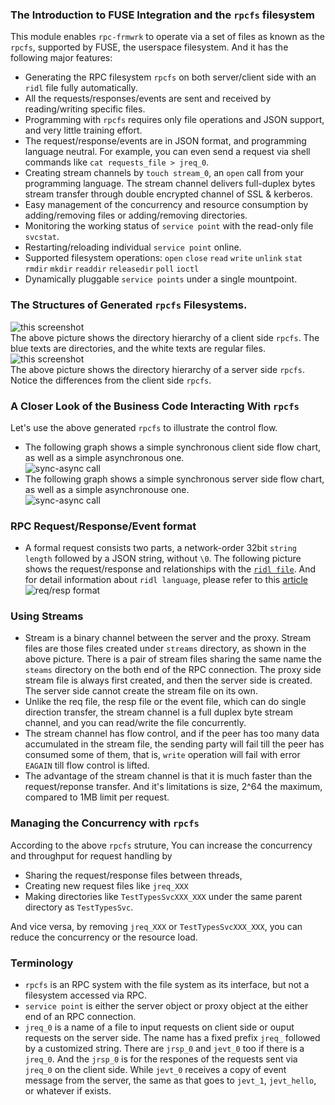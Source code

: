 ### The Introduction to FUSE Integration and the `rpcfs` filesystem
This module enables `rpc-frmwrk` to operate via a set of files as known as the `rpcfs`, supported by FUSE, the userspace filesystem. And it has the following major features:
  * Generating the RPC filesystem `rpcfs` on both server/client side with an `ridl` file fully automatically.
  * All the requests/responses/events are sent and received by reading/writing specific files.
  * Programming with `rpcfs` requires only file operations and JSON support, and very little training effort.
  * The request/response/events are in JSON format, and programming language neutral.
    For example, you can even send a request via shell commands like `cat requests_file > jreq_0`. 
  * Creating stream channels by `touch stream_0`, an `open` call from your programming language.
    The stream channel delivers full-duplex bytes stream transfer through double encrypted channel of SSL & kerberos.
  * Easy management of the concurrency and resource consumption by adding/removing files or adding/removing directories.
  * Monitoring the working status of `service point` with the read-only file `svcstat`.
  * Restarting/reloading individual `service point` online.
  * Supported filesystem operations: `open` `close` `read` `write` `unlink` `stat` `rmdir` `mkdir` `readdir` `releasedir` `poll` `ioctl` 
  * Dynamically pluggable `service points` under a single mountpoint.

### The Structures of Generated `rpcfs` Filesystems.
![this screenshot](https://github.com/zhiming99/rpc-frmwrk/blob/master/pics/rpcfs-cli.png)   
The above picture shows the directory hierarchy of a client side `rpcfs`. The blue texts are directories, and the white texts are regular files.   
![this screenshot](https://github.com/zhiming99/rpc-frmwrk/blob/master/pics/rpcfs-svr.png)   
The above picture shows the directory hierarchy of a server side `rpcfs`. Notice the differences from the client side `rpcfs`.   
### A Closer Look of the Business Code Interacting With `rpcfs`
Let's use the above generated `rpcfs` to illustrate the control flow.   
* The following graph shows a simple synchronous client side flow chart, as well as a simple asynchronous one.   
![sync-async call](https://github.com/zhiming99/rpc-frmwrk/blob/master/pics/sync-async.png)   
* The following graph shows a simple synchronous server side flow chart, as well as a simple asynchronouse one.   
![sync-async call](https://github.com/zhiming99/rpc-frmwrk/blob/master/pics/sync-async-svr.png)   

### RPC Request/Response/Event format
* A formal request consists two parts, a network-order 32bit `string length` followed by a JSON string, without `\0`. The following picture shows the request/response and relationships with the [`ridl file`](https://github.com/zhiming99/rpc-frmwrk/blob/master/examples/hellowld.ridl). And for detail information about `ridl language`, please refer to this [article](https://github.com/zhiming99/rpc-frmwrk/blob/master/ridl/README.md)   
![req/resp format](https://github.com/zhiming99/rpc-frmwrk/blob/master/pics/ridl-req-mapping.png)    

### Using Streams
* Stream is a binary channel between the server and the proxy. Stream files are those files created under `streams` directory, as shown in the above picture. There is a pair of stream files sharing the same name the `steams` directory on the both end of the RPC connection. The proxy side stream file is always first created, and then the server side is created. The server side cannot create the stream file on its own.
* Unlike the req file, the resp file or the event file, which can do single direction transfer, the stream channel is a full duplex byte stream channel, and you can read/write the file concurrently. 
* The stream channel has flow control, and if the peer has too many data accumulated in the stream file, the sending party will fail till the peer has consumed some of them, that is, `write` operation will fail with error `EAGAIN` till flow control is lifted.
* The advantage of the stream channel is that it is much faster than the request/reponse transfer. And it's limitations is size, 2^64 the maximum, compared to 1MB limit per request.

### Managing the Concurrency with `rpcfs`
According to the above `rpcfs` struture, You can increase the concurrency and throughput for request handling by
 * Sharing the request/response files between threads, 
 * Creating new request files like `jreq_XXX` 
 * Making directories like `TestTypesSvcXXX_XXX` under the same parent directory as `TestTypesSvc`.

And vice versa, by removing `jreq_XXX` or `TestTypesSvcXXX_XXX`, you can reduce the concurrency or the resource load. 
### Terminology
  * `rpcfs` is  an RPC system with the file system as its interface, but not a filesystem accessed via RPC.
  * `service point` is either the server object or proxy object at the either end of an RPC connection.
  * `jreq_0` is a name of a file to input requests on client side or ouput requests on the server side. The name has a fixed prefix `jreq_` followed by a   customized string. There are `jrsp_0` and `jevt_0` too if there is a `jreq_0`. And the `jrsp_0` is for the respones of the requests sent via `jreq_0` on the client side. While `jevt_0` receives a copy of event message from the server, the same as that goes to `jevt_1`, `jevt_hello`, or whatever if exists.

  
